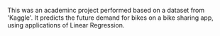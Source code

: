 This was an academinc project performed based on a dataset from 'Kaggle'. It predicts the future demand for bikes on a bike sharing app, using applications of Linear Regression.
